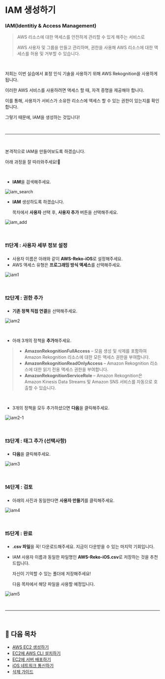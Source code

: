 # IAM 생성하기

### IAM(Identitiy & Access Management)

> AWS 리소스에 대한 액세스를 안전하게 관리할 수 있게 해주는 서비스로
>
> AWS 사용자 및 그룹을 만들고 관리하며, 권한을 사용해 AWS 리소스에 대한 액세스를 허용 및 거부할 수 있습니다.

<br/>

저희는 이번 실습에서 표정 인식 기술을 사용하기 위해 AWS Rekognition을 사용하게 됩니다.

이러한 AWS 서비스를 사용하려면 액세스 할 때, 자격 증명을 제공해야 합니다.

이를 통해, 사용자가 서비스가 소유한 리소스에 액세스 할 수 있는 권한이 있는지를 확인합니다.

그렇기 때문에, IAM을 생성하는 것입니다!

<br/>

------

<br/>

본격적으로 IAM을 만들어보도록 하겠습니다.

아래 과정을 잘 따라와주세요!🤗

<br/>

* **IAM**을 검색해주세요.

![iam_search](https://github.com/kyeahen/ExpressionRekognitionMusicService/blob/master/Guide/images/iam_search.png)



* **IAM** 생성하도록 하겠습니다.

  목차에서 **사용자** 선택 후, **사용자 추가** 버튼을 선택해주세요.

![iam_add](https://github.com/kyeahen/ExpressionRekognitionMusicService/blob/master/Guide/images/iam_add.png)

<br/>

### ❗️1단계 : 사용자 세부 정보 설정

- 사용자 이름은 아래와 같이 **AWS-Reko-iOS**로 설정해주세요.
- AWS 액세스 유형은 **프로그래밍 방식 액세스**를 선택해주세요.

![iam1](https://github.com/kyeahen/ExpressionRekognitionMusicService/blob/master/Guide/images/iam1.png)

<br/>

### ❗️2단계 : 권한 추가

- **기존 정책 직접 연결**을 선택해주세요.

![iam2](https://github.com/kyeahen/ExpressionRekognitionMusicService/blob/master/Guide/images/iam2.png)

<br/>

* 아래 3개의 정책을 **추가**해주세요.

> - **AmazonRekognitionFullAccess** – 모음 생성 및 삭제를 포함하여 Amazon Rekognition 리소스에 대한 모든 액세스 권한을 부여합니다.
> - **AmazonRekognitionReadOnlyAccess** – Amazon Rekognition 리소스에 대한 읽기 전용 액세스 권한을 부여합니다.
> - **AmazonRekognitionServiceRole** – Amazon Rekognition은 Amazon Kinesis Data Streams 및 Amazon SNS 서비스를 자동으로 호출할 수 있습니다.

<br/>

* 3개의 정책을 모두 추가하셨으면 **다음**을 클릭해주세요.

![iam2-1](https://github.com/kyeahen/ExpressionRekognitionMusicService/blob/master/Guide/images/iam2-1.png)

<br/>

### ❗️3단계 : 태그 추가 (선택사항)

* **다음**을 클릭해주세요.

![iam3](https://github.com/kyeahen/ExpressionRekognitionMusicService/blob/master/Guide/images/iam3.png)

<br/>

### ❗️4단계 : 검토

* 아래의 사진과 동일한다면 **사용자 만들기**를 클릭해주세요.

![iam4](https://github.com/kyeahen/ExpressionRekognitionMusicService/blob/master/Guide/images/iam4.png)

<br/>

### ❗️5단계 : 완료

* **.csv 파일**을 꼭! 다운로드해주세요. 지금이 다운받을 수 있는 마지막 기회입니다.

* IAM 사용자 이름과 동일한 파일명인 **AWS-Reko-iOS.csv**로 저장하는 것을 추천드립니다.

  자신이 기억할 수 있는 폴더에 저장해주세요!

  다음 목차에서 해당 파일을 사용할 예정입니다.

![iam5](https://github.com/kyeahen/ExpressionRekognitionMusicService/blob/master/Guide/images/iam5.png)

<br/>

---------

<br/>

## 🚩 다음 목차

- [AWS EC2 생성하기](https://github.com/kyeahen/ExpressionRekognitionMusicService/blob/master/Guide/AWS%20EC2%20%EC%83%9D%EC%84%B1%ED%95%98%EA%B8%B0.md)
- [EC2에 AWS CLI 설치하기](https://github.com/kyeahen/ExpressionRekognitionMusicService/blob/master/Guide/EC2%EC%97%90%20AWS%20CLI%20%EC%84%A4%EC%B9%98%ED%95%98%EA%B8%B0.md)
- [EC2에 서버 배포하기](https://github.com/kyeahen/ExpressionRekognitionMusicService/blob/master/Guide/EC2%EC%97%90%20%EC%84%9C%EB%B2%84%20%EB%B0%B0%ED%8F%AC%ED%95%98%EA%B8%B0.md)
- [iOS 네트워크 통신하기](https://github.com/kyeahen/ExpressionRekognitionMusicService/blob/master/Guide/iOS%20%EB%84%A4%ED%8A%B8%EC%9B%8C%ED%82%B9%20%ED%86%B5%EC%8B%A0%ED%95%98%EA%B8%B0.md)
- [삭제 가이드]()





